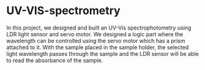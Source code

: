 # UV-VIS-spectrometry

In this project, we designed and built an UV-Vis spectrophotometry using LDR light
sensor and servo motor. We designed a logic part where the wavelength can be
controlled using the servo motor which has a prism attached to it. With the sample placed
in the sample holder, the selected light wavelength passes through the sample and the
LDR sensor will be able to read the absorbance of the sample.
